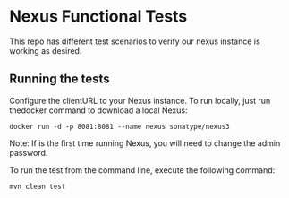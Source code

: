 # Nexus Functional Tests

This repo has different test scenarios to verify our nexus instance is working as desired. 

## Running the tests

Configure the clientURL to your Nexus instance. To run locally, just run thedocker command to
download a local Nexus:
```shell
docker run -d -p 8081:8081 --name nexus sonatype/nexus3
```

Note: If is the first time running Nexus, you will need to change the admin password.

To run the test from the command line, execute the following command:

```shell
mvn clean test
```
